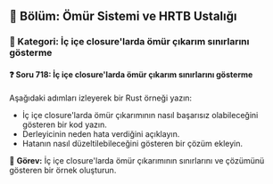 ## 📘 Bölüm: Ömür Sistemi ve HRTB Ustalığı  
### 🔹 Kategori: İç içe closure'larda ömür çıkarım sınırlarını gösterme  
#### ❓ Soru 718: İç içe closure'larda ömür çıkarım sınırlarını gösterme

Aşağıdaki adımları izleyerek bir Rust örneği yazın:

- İç içe closure'larda ömür çıkarımının nasıl başarısız olabileceğini gösteren bir kod yazın.
- Derleyicinin neden hata verdiğini açıklayın.
- Hatanın nasıl düzeltilebileceğini gösteren bir çözüm ekleyin.

🔧 **Görev:** İç içe closure'larda ömür çıkarımının sınırlarını ve çözümünü gösteren bir örnek oluşturun.
